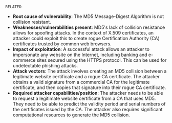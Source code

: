 ```text
RELATED
```

- **Root cause of vulnerability**: The MD5 Message-Digest Algorithm is not collision resistant.
- **Weaknesses/vulnerabilities present**: MD5's lack of collision resistance allows for spoofing attacks. In the context of X.509 certificates, an attacker could exploit this to create rogue Certification Authority (CA) certificates trusted by common web browsers.
- **Impact of exploitation**: A successful attack allows an attacker to impersonate any website on the Internet, including banking and e-commerce sites secured using the HTTPS protocol. This can be used for undetectable phishing attacks.
- **Attack vectors**: The attack involves creating an MD5 collision between a legitimate website certificate and a rogue CA certificate. The attacker obtains a valid signature from a commercial CA for the legitimate certificate, and then copies that signature into their rogue CA certificate.
- **Required attacker capabilities/position**: The attacker needs to be able to request a legitimate website certificate from a CA that uses MD5. They need to be able to predict the validity period and serial numbers of the certificates issued by the CA. The attacker also requires significant computational resources to generate the MD5 collision.